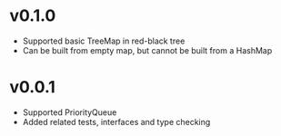# v0.1.0

- Supported basic TreeMap in red-black tree
- Can be built from empty map, but cannot be built from a HashMap


# v0.0.1

- Supported PriorityQueue
- Added related tests, interfaces and type checking

